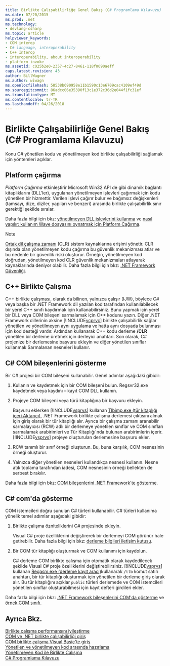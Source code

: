 ```yaml
---
title: Birlikte Çalışabilirliğe Genel Bakış (C# Programlama Kılavuzu)
ms.date: 07/20/2015
ms.prod: .net
ms.technology:
- devlang-csharp
ms.topic: article
helpviewer_keywords:
- COM interop
- C# language, interoperability
- C++ Interop
- interoperability, about interoperability
- platform invoke
ms.assetid: c025b2e0-2357-4c27-8461-118f0090aeff
caps.latest.revision: 43
author: BillWagner
ms.author: wiwagn
ms.openlocfilehash: 58538b690958e11b1590c13e6709cac4109ef49d
ms.sourcegitcommit: 86adcc06e35390f13c1e372c36d2e044f1fc31ef
ms.translationtype: MT
ms.contentlocale: tr-TR
ms.lasthandoff: 04/26/2018
---
```

# <a name="interoperability-overview-c-programming-guide"></a>Birlikte Çalışabilirliğe Genel Bakış (C# Programlama Kılavuzu)
Konu C# yönetilen kodu ve yönetilmeyen kod birlikte çalışabilirliği sağlamak için yöntemleri açıklar.  
  
## <a name="platform-invoke"></a>Platform çağırma  
 *Platform Çağırma* etkinleştirir Microsoft Win32 API de gibi dinamik bağlantı kitaplıklarını (DLL'ler), uygulanan yönetilmeyen işlevleri çağırmak için kodu yönetilen bir hizmettir. Verilen işlevi çağırır bulur ve bağımsız değişkenleri (tamsayı, dize, diziler, yapıları ve benzeri) arasında birlikte çalışabilirlik sınır gerektiği şekilde sıralar.  
  
 Daha fazla bilgi için bkz: [yönetilmeyen DLL işlevlerini kullanma](../../../framework/interop/consuming-unmanaged-dll-functions.md) ve [nasıl yapılır: kullanım Wave dosyasını oynatmak için Platform Çağırma](../../../csharp/programming-guide/interop/how-to-use-platform-invoke-to-play-a-wave-file.md).  
  
> [!NOTE]
>  [Ortak dil çalışma zamanı](../../../standard/clr.md) (CLR) sistem kaynaklarına erişimi yönetir. CLR dışında olan yönetilmeyen kodu çağırma bu güvenlik mekanizması atlar ve bu nedenle bir güvenlik riski oluşturur. Örneğin, yönetilmeyen kod doğrudan, yönetilmeyen kod CLR güvenlik mekanizmaları atlayarak kaynaklarında deniyor olabilir. Daha fazla bilgi için bkz: [.NET Framework Güvenliği](https://technet.microsoft.com/en-us/security/).  
  
## <a name="c-interop"></a>C++ Birlikte Çalışma  
 C++ birlikte çalışması, olarak da bilinen, yalnızca çalışır (IJW), böylece C# veya başka bir .NET Framework dil yazılan kod tarafından kullanılabilecek bir yerel C++ sınıfı kaydırmak için kullanabilirsiniz. Bunu yapmak için yerel bir DLL veya COM bileşeni sarmalamak için C++ kodunu yazın. Diğer .NET Framework dillerinin aksine [!INCLUDE[vcprvc](~/includes/vcprvc-md.md)] birlikte çalışabilirlik sağlar yönetilen ve yönetilmeyen aynı uygulama ve hatta aynı dosyada bulunması için kod desteği vardır. Ardından kullanarak C++ kodu derleme **/CLR** yönetilen bir derleme üretmek için derleyici anahtarı. Son olarak, C# projenize bir derlemesine başvuru ekleyin ve diğer yönetilen sınıflar kullanmak Sarmalanan nesneleri kullanır.  
  
## <a name="exposing-com-components-to-c"></a>C# COM bileşenlerini gösterme  
 Bir C# projesi bir COM bileşeni kullanabilir. Genel adımlar aşağıdaki gibidir:  
  
1.  Kullanın ve kaydetmek için bir COM bileşeni bulun. Regsvr32.exe kaydetmek veya kaydını – kayıt COM DLL kullanın.  
  
2.  Projeye COM bileşeni veya türü kitaplığına bir başvuru ekleyin.  
  
     Başvuru eklerken [!INCLUDE[vsprvs](~/includes/vsprvs-md.md)] kullanan [Tlbimp.exe (tür kitaplığı içeri Aktarıcı)](../../../../docs/framework/tools/tlbimp-exe-type-library-importer.md), .NET Framework birlikte çalışma derlemesi çıktısını almak için giriş olarak bir tür kitaplığı alır. Ayrıca bir çalışma zamanı aranabilir sarmalayıcısı (RCW) adlı bir derlemeye yönetilen sınıflar ve COM sınıfları sarmalamak arabirimleri ve Tür Kitaplığı'nda bulunan arabirimlerin içerir. [!INCLUDE[vsprvs](~/includes/vsprvs-md.md)] projeye oluşturulan derlemesine başvuru ekler.  
  
3.  RCW tanımlı bir sınıf örneği oluşturun. Bu, buna karşılık, COM nesnesinin örneği oluşturur.  
  
4.  Yalnızca diğer yönetilen nesneleri kullandıkça nesnesi kullanın. Nesne atık toplama tarafından iadesi, COM nesnesinin örneği bellekten de serbest bırakılır.  
  
 Daha fazla bilgi için bkz: [COM bileşenlerini .NET Framework'te gösterme](../../../../docs/framework/interop/exposing-com-components.md).  
  
## <a name="exposing-c-to-com"></a>C# com'da gösterme  
 COM istemcileri doğru sunulan C# türleri kullanabilir. C# türleri kullanıma yönelik temel adımlar aşağıdaki gibidir:  
  
1.  Birlikte çalışma özniteliklerini C# projesinde ekleyin.  
  
     Visual C# proje özelliklerini değiştirerek bir derlemeyi COM görünür hale getirebilir. Daha fazla bilgi için bkz: [derleme bilgileri iletişim kutusu](/visualstudio/ide/reference/assembly-information-dialog-box).  
  
2.  Bir COM tür kitaplığı oluşturmak ve COM kullanımı için kaydolun.  
  
     C# derleme COM birlikte çalışma için otomatik olarak kaydedilecek şekilde Visual C# proje özelliklerini değiştirebilirsiniz. [!INCLUDE[vsprvs](~/includes/vsprvs-md.md)] kullanan [Regasm.exe (derleme kayıt aracı)](../../../../docs/framework/tools/regasm-exe-assembly-registration-tool.md)kullanarak `/tlb` komut satırı anahtarı, bir tür kitaplığı oluşturmak için yönetilen bir derleme giriş olarak alır. Bu tür kitaplığını açıklar `public` türleri derlemede ve COM istemcileri yönetilen sınıflar oluşturabilmesi için kayıt defteri girdileri ekler.  
  
 Daha fazla bilgi için bkz: [.NET Framework bileşenlerini COM'da gösterme](../../../../docs/framework/interop/exposing-dotnet-components-to-com.md) ve [örnek COM sınıfı](../../../csharp/programming-guide/interop/example-com-class.md).  
  
## <a name="see-also"></a>Ayrıca Bkz.  
 [Birlikte çalışma performansını iyileştirme](https://msdn.microsoft.com/library/ms998551.aspx)  
 [COM ve .NET birlikte çalışabilirliği giriş](https://msdn.microsoft.com/library/office/bb610378.aspx)  
 [COM birlikte çalışma Visual Basic'te giriş](../../../../docs/visual-basic/programming-guide/com-interop/introduction-to-com-interop.md)  
 [Yönetilen ve yönetilmeyen kod arasında hazırlama](../../../../docs/framework/interop/interop-marshaling.md)  
 [Yönetilmeyen Kod ile Birlikte Çalışma](../../../../docs/framework/interop/index.md)  
 [C# Programlama Kılavuzu](../../../csharp/programming-guide/index.md)
